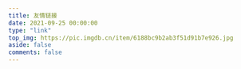 ```yaml
---
title: 友情链接
date: 2021-09-25 00:00:00
type: "link"
top_img: https://pic.imgdb.cn/item/6188bc9b2ab3f51d91b7e926.jpg
aside: false
comments: false
---
```

